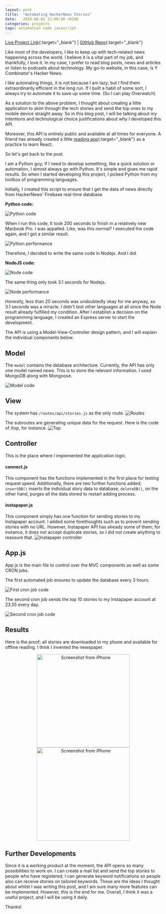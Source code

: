 ```yaml
---
layout: post
title:  "Automating HackerNews Stories"
date:   2020-06-02 12:00:00 +0100
categories: projects
tags: automation node javascript
---
```

[Live Project Link](https://hackernews.gokhanarkan.com/){:target="_blank"} |
[GitHub Repo](https://github.com/gokhj/hackernews-automation-api/){:target="_blank"}

Like most of the developers, I like to keep up with tech-related news happening across the world. I believe it is a vital part of my job, and thankfully, I love it. In my case, I prefer to read blog posts, news and articles or listen to podcasts about technology. My go-to website, in this case, is Y Combinator's Hacker News.

I like automating things, it is not because I am lazy; but I find them extraordinarily efficient in the long run. If I built a habit of some sort, I always try to automate it to save up some time. (So I can play Overwatch)

As a solution to the above problem, I thought about creating a little application to skim through the tech stories and send the top ones to my mobile device straight away. So in this blog post, I will be talking about my intentions and technological choice justifications about why I developed this API.

Moreover, this API is entirely public and available at all times for everyone. A friend has already created a little [reading app](https://hackernews-stories.netlify.app/){:target="_blank"} as a practice to learn React.

So let's get back to the post.

I am a Python guy; if I need to develop something, like a quick solution or automation, I almost always go with Python. It's simple and gives me rapid results. So when I started developing this project, I picked Python from my toolbox of programming languages.

Initially, I created this script to ensure that I get the data of news directly from HackerNews' Firebase real-time database.

**Python code:**

![Python code](/assets/hackernews/python-implementation.png)

When I run this code, It took 200 seconds to finish in a relatively new Macbook Pro. I was appalled. Like, was this normal? I executed the code again, and I got a similar result.

![Python performance](/assets/hackernews/python.png)

Therefore, I decided to write the same code in Nodejs. And I did.

**NodeJS code:**

![Node code](/assets/hackernews/node-implementation.png)

The same thing only took 3.1 seconds for Nodejs.

![Node performance](/assets/hackernews/node.png)

Honestly, less than 20 seconds was undoubtedly okay for me anyway, so 3.1 seconds was a miracle. I didn't test other languages at all since the Node result already fulfilled my condition. After I establish a decision on the programming language, I created an Express server to start the development. 

The API is using a Model-View-Controller design pattern, and I will explain the individual components below.

## Model

The ```model``` contains the database architecture. Currently, the API has only one model named *news*. This is to store the relevant information. I used MongoDB along with Mongoose.

![Model code](/assets/hackernews/model.png)

## View
The system has ```/routes/api/stories.js``` as the only route.
![Routes](/assets/hackernews/routes.png)

The subroutes are generating unique data for the request. Here is the code of /top, for instance.
![Top](/assets/hackernews/top.png)

## Controller
This is the place where I implemented the application logic. 

#### connect.js
This component has the functions implemented in the first place for testing request speed. Additionally, there are two further functions added; ```insertDB()``` inserts the individual story data to database, ```deleteDB()```, on the other hand, purges all the data stored to restart adding process.

#### instapaper.js
This component simply has one function for sending stories to my Instapaper account. I added some forethoughts such as to prevent sending stories with no URL. However, Instapaper API has already some of them; for instance, it does not accept duplicate stories, so I did not create anything to reassure that.
![Instapaper controller](/assets/hackernews/instapaper.png)

## App.js
App js is the main file to control over the MVC components as well as some CRON jobs. 

The first automated job ensures to update the database every 3 hours.

![First cron job code](/assets/hackernews/cron1.png)

The second cron job sends the top 10 stories to my Instapaper account at 23.55 every day.

![Second cron job code](/assets/hackernews/cron2.png)



## Results

Here is the proof; all stories are downloaded to my phone and available for offline reading. I think I invented the newspaper.

<div style="text-align:center;">
<img src="/assets/hackernews/iphone1.png" alt="Screenshot from iPhone"
    title="Screenshot from iPhone" width="300"/>
<img src="/assets/hackernews/iphone2.png" alt="Screenshot from iPhone"
    title="Screenshot from iPhone" width="300"/>
</div>

## Further Developments

Since it is a working product at the moment, the API opens so many possibilities to work on. I can create a mail list and send the top stories to people who have registered; I can generate keyword notifications so people also can receive stories on tailored keywords. These are the ideas I thought about whilst I was writing this post, and I am sure many more features can be implemented. However, this is the end for me. Overall, I think it was a useful project, and I will be using it daily.

Thanks!
